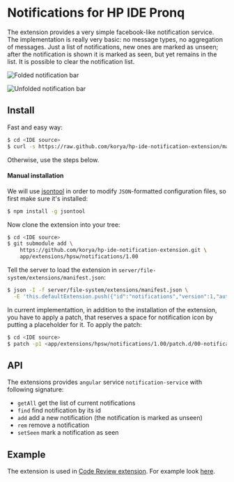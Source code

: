 # Notifications for HP IDE Pronq

The extension provides a very simple facebook-like notification service.
The implementation is really very basic: no message types, no aggregation of messages.
Just a list of notifications, new ones are marked as unseen;
after the notification is shown it is marked as seen, but yet remains in the list.
It is possible to clear the notification list.

![Folded notification bar](https://raw.github.com/korya/hp-ide-code-review-extension/gh-pages/images/notification-folded.png)

![Unfolded notification bar](https://raw.github.com/korya/hp-ide-code-review-extension/gh-pages/images/notification-unfolded.png)

## Install

Fast and easy way:

```bash
$ cd <IDE source>
$ curl -s https://raw.github.com/korya/hp-ide-notification-extension/master/install.sh | sh
```

Otherwise, use the steps below.

#### Manual installation

We will use [jsontool](https://github.com/trentm/json) in order to modify
`JSON`-formatted configuration files, so first make sure it's installed:

```bash
$ npm install -g jsontool
```

Now clone the extension into your tree:

```bash
$ cd <IDE source>
$ git submodule add \
    https://github.com/korya/hp-ide-notification-extension.git \
    app/extensions/hpsw/notifications/1.00
```

Tell the server to load the extension in
`server/file-system/extensions/manifest.json`:

```bash
$ json -I -f server/file-system/extensions/manifest.json \
  -E 'this.defaultExtension.push({"id":"notifications","version":1,"author":"hpsw"})'
```

In current implementattion, in addition to the installation of the extension,
you have to apply a patch, that reserves a space for notification icon by
putting a placeholder for it. To apply the patch:

```bash
$ cd <IDE source>
$ patch -p1 <app/extensions/hpsw/notifications/1.00/patch.d/00-notification-placeholder.diff
```

## API

The extensions provides `angular` service `notification-service` with following signature:
 - `getAll` get the list of current notifications
 - `find` find notification by its id
 - `add` add a new notification (the notification is marked as unseen)
 - `rem` remove a notification
 - `setSeen` mark a notification as seen

## Example

The extension is used in
[Code Review extension][1].
For example look [here][2].

[1]: https://github.com/korya/hp-ide-code-review-extension
[2]: https://github.com/korya/hp-ide-code-review-extension/blob/master/client/notifications/code-review-notifications.js
